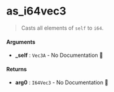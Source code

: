 # as\_i64vec3

>  Casts all elements of `self` to `i64`.

#### Arguments

- **\_self** : `Vec3A` \- No Documentation 🚧

#### Returns

- **arg0** : `I64Vec3` \- No Documentation 🚧